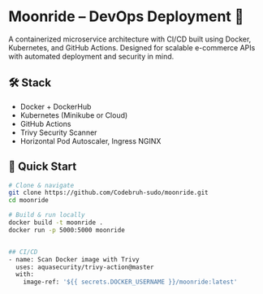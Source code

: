# Moonride – DevOps Deployment 🚀

A containerized microservice architecture with CI/CD built using Docker, Kubernetes, and GitHub Actions. Designed for scalable e-commerce APIs with automated deployment and security in mind.

## 🛠️ Stack
- Docker + DockerHub
- Kubernetes (Minikube or Cloud)
- GitHub Actions
- Trivy Security Scanner
- Horizontal Pod Autoscaler, Ingress NGINX

## 🚀 Quick Start

```bash
# Clone & navigate
git clone https://github.com/Codebruh-sudo/moonride.git
cd moonride

# Build & run locally
docker build -t moonride .
docker run -p 5000:5000 moonride


## CI/CD
- name: Scan Docker image with Trivy
  uses: aquasecurity/trivy-action@master
  with:
    image-ref: '${{ secrets.DOCKER_USERNAME }}/moonride:latest'
